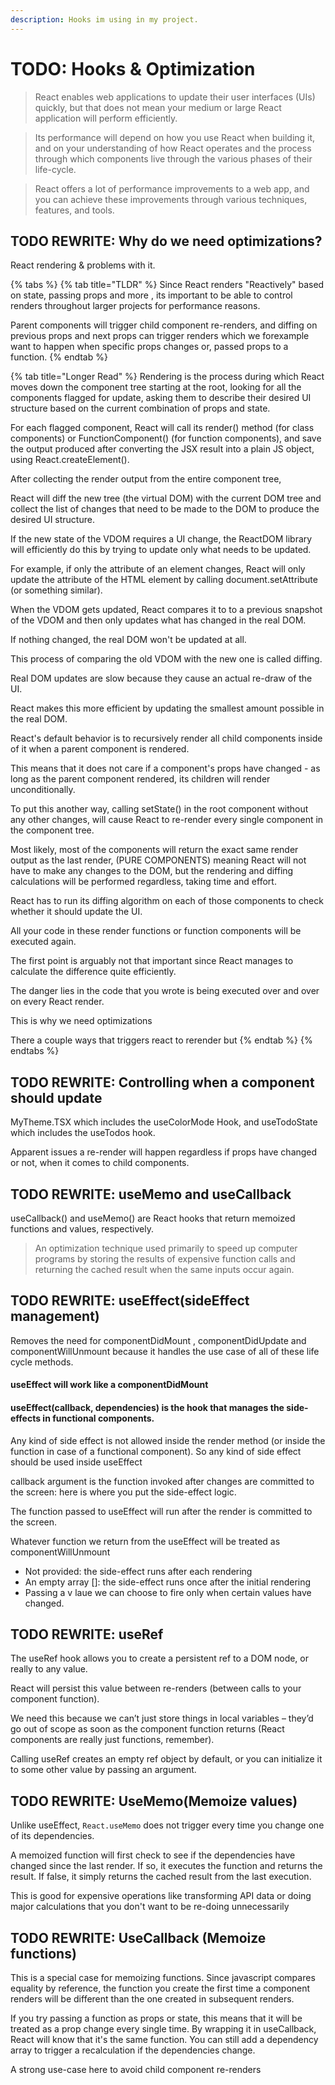 ```yaml
---
description: Hooks im using in my project.
---
```


# TODO: Hooks & Optimization

> React enables web applications to update their user interfaces \(UIs\) quickly, but that does not mean your medium or large React application will perform efficiently.

> Its performance will depend on how you use React when building it, and on your understanding of how React operates and the process through which components live through the various phases of their life-cycle.

> React offers a lot of performance improvements to a web app, and you can achieve these improvements through various techniques, features, and tools.

## TODO REWRITE: Why do we need optimizations?

React rendering & problems with it.

{% tabs %}
{% tab title="TLDR" %}
Since React renders "Reactively" based on state, passing props and more , its important to be able to control renders throughout larger projects for performance reasons.

Parent components will trigger child component re-renders, and diffing on previous  props and next props can trigger  renders which we forexample want to happen when specific props changes or,  passed props to a function.
{% endtab %}

{% tab title="Longer Read" %}
Rendering is the process during which React moves down the component tree starting at the root, looking for all the components flagged for update, asking them to describe their desired UI structure based on the current combination of props and state.

For each flagged component, React will call its render\(\) method \(for class components\) or FunctionComponent\(\) \(for function components\), and save the output produced after converting the JSX result into a plain JS object, using React.createElement\(\).

After collecting the render output from the entire component tree,

React will diff the new tree \(the virtual DOM\) with the current DOM tree and collect the list of changes that need to be made to the DOM to produce the desired UI structure.

If the new state of the VDOM requires a UI change, the ReactDOM library will efficiently do this by trying to update only what needs to be updated.

For example, if only the attribute of an element changes, React will only update the attribute of the HTML element by calling document.setAttribute \(or something similar\).

When the VDOM gets updated, React compares it to to a previous snapshot of the VDOM and then only updates what has changed in the real DOM.

If nothing changed, the real DOM won't be updated at all.

 This process of comparing the old VDOM with the new one is called diffing.

Real DOM updates are slow because they cause an actual re-draw of the UI.

 React makes this more efficient by updating the smallest amount possible in the real DOM.

React's default behavior is to recursively render all child components inside of it when a parent component is rendered.

This means that it does not care if a component's props have changed - as long as the parent component rendered, its children will render unconditionally.

To put this another way, calling setState\(\) in the root component without any other changes, will cause React to re-render every single component in the component tree.

Most likely, most of the components will return the exact same render output as the last render, \(PURE COMPONENTS\)  meaning React will not have to make any changes to the DOM, but the rendering and diffing calculations will be performed regardless, taking time and effort.

React has to run its diffing algorithm on each of those components to check whether it should update the UI.

All your code in these render functions or function components will be executed again.

The first point is arguably not that important since React manages to calculate the difference quite efficiently.

The danger lies in the code that you wrote is being executed over and over on every React render.

This is why we need optimizations

There a couple ways that triggers react to rerender but 
{% endtab %}
{% endtabs %}



## TODO REWRITE: Controlling when a component should update

MyTheme.TSX which includes the useColorMode Hook, and useTodoState which includes the useTodos hook.

Apparent issues a re-render will happen regardless if props have changed or not, when it comes to child components.

## TODO REWRITE: useMemo and useCallback

useCallback\(\) and useMemo\(\) are React hooks that return memoized functions and values, respectively.

> An optimization technique used primarily to speed up computer programs by storing the results of expensive function calls and returning the cached result when the same inputs occur again.

## TODO REWRITE: useEffect\(sideEffect management\)

Removes the need for componentDidMount , componentDidUpdate and componentWillUnmount because it handles the use case of all of these life cycle methods.

#### useEffect will work like a componentDidMount

#### useEffect\(callback, dependencies\) is the hook that manages the side-effects in functional components.

Any kind of side effect is not allowed inside the render method \(or inside the function in case of a functional component\). So any kind of side effect should be used inside useEffect

callback argument is the function invoked after changes are committed to the screen: here is where you put the side-effect logic.

The function passed to useEffect will run after the render is committed to the screen.

Whatever function we return from the useEffect will be treated as componentWillUnmount

* Not provided: the side-effect runs after each rendering
* An empty array \[\]: the side-effect runs once after the initial rendering
* Passing a v laue we can choose to fire only  when certain values have changed.



## TODO REWRITE: useRef 

The useRef hook allows you to create a persistent ref to a DOM node, or really to any value.

React will persist this value between re-renders \(between calls to your component function\).

We need this because we can’t just store things in local variables – they’d go out of scope as soon as the component function returns \(React components are really just functions, remember\).

Calling useRef creates an empty ref object by default, or you can initialize it to some other value by passing an argument.

## TODO  REWRITE: UseMemo\(Memoize values\)

Unlike useEffect, `React.useMemo` does not trigger every time you change one of its dependencies.

A memoized function will first check to see if the dependencies have changed since the last render. If so, it executes the function and returns the result. If false, it simply returns the cached result from the last execution.

This is good for expensive operations like transforming API data or doing major calculations that you don't want to be re-doing unnecessarily

## TODO REWRITE: UseCallback \(Memoize functions\)

This is a special case for memoizing functions. Since javascript compares equality by reference, the function you create the first time a component renders will be different than the one created in subsequent renders.

If you try passing a function as props or state, this means that it will be treated as a prop change every single time. By wrapping it in useCallback, React will know that it's the same function. You can still add a dependency array to trigger a recalculation if the dependencies change.

A strong use-case here to avoid child component re-renders

